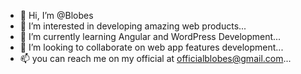 - 👋 Hi, I’m @Blobes
- 👀 I’m interested in developing amazing web products...
- 🌱 I’m currently learning Angular and WordPress Development...
- 💞️ I’m looking to collaborate on web app features development...
- 📫 you can reach me on my official at officialblobes@gmail.com...

<!---
Blobes/Blobes is a ✨ special ✨ repository because its `README.md` (this file) appears on your GitHub profile.
You can click the Preview link to take a look at your changes.
--->
